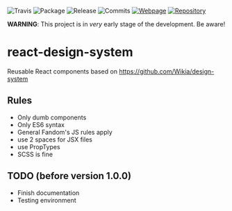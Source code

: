 ![Travis](https://img.shields.io/travis/Wikia/react-design-system/master.svg?style=flat-square)
![Package](https://img.shields.io/github/release/Wikia/react-design-system.svg?style=flat-square)
![Release](https://img.shields.io/github/package-json/v/Wikia/react-design-system.svg?style=flat-square)
![Commits](https://img.shields.io/github/commits-since/Wikia/react-design-system/latest.svg?style=flat-square)
[![Webpage](https://img.shields.io/badge/Visit-webpage-green.svg?style=flat-square)](https://wikia.github.io/react-design-system/)
[![Repository](https://img.shields.io/badge/Visit-GitHub-green.svg?style=flat-square)](https://github.com/Wikia/react-design-system/)

**WARNING**: This project is in *very* early stage of the development. Be aware!

# react-design-system
Reusable React components based on https://github.com/Wikia/design-system

## Rules
- Only dumb components
- Only ES6 syntax
- General Fandom's JS rules apply
- use 2 spaces for JSX files
- use PropTypes
- SCSS is fine

## TODO (before version 1.0.0)
- Finish documentation
- Testing environment
